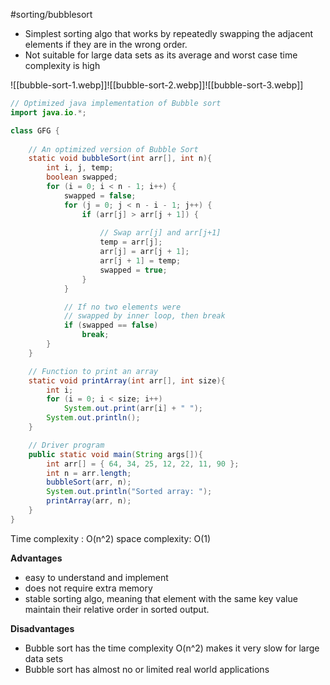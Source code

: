 #sorting/bubblesort

- Simplest sorting algo that works by repeatedly swapping the adjacent elements if they are in the wrong order.  
 - Not suitable for large data sets as its average and worst case time complexity is high

![[bubble-sort-1.webp]]![[bubble-sort-2.webp]]![[bubble-sort-3.webp]]

```java
// Optimized java implementation of Bubble sort
import java.io.*;

class GFG {
    
    // An optimized version of Bubble Sort
    static void bubbleSort(int arr[], int n){
        int i, j, temp;
        boolean swapped;
        for (i = 0; i < n - 1; i++) {
            swapped = false;
            for (j = 0; j < n - i - 1; j++) {
                if (arr[j] > arr[j + 1]) {
                    
                    // Swap arr[j] and arr[j+1]
                    temp = arr[j];
                    arr[j] = arr[j + 1];
                    arr[j + 1] = temp;
                    swapped = true;
                }
            }

            // If no two elements were
            // swapped by inner loop, then break
            if (swapped == false)
                break;
        }
    }

    // Function to print an array
    static void printArray(int arr[], int size){
        int i;
        for (i = 0; i < size; i++)
            System.out.print(arr[i] + " ");
        System.out.println();
    }

    // Driver program
    public static void main(String args[]){
        int arr[] = { 64, 34, 25, 12, 22, 11, 90 };
        int n = arr.length;
        bubbleSort(arr, n);
        System.out.println("Sorted array: ");
        printArray(arr, n);
    }
}
```


Time complexity :  O(n^2)
space complexity:  O(1)


**Advantages**
 - easy to understand and implement
 - does not require extra memory
 - stable sorting algo, meaning that element with the same key value maintain their relative order in sorted output.


**Disadvantages**
- Bubble sort has the time complexity O(n^2) makes it very slow for large data sets
- Bubble sort has almost no or limited real world applications